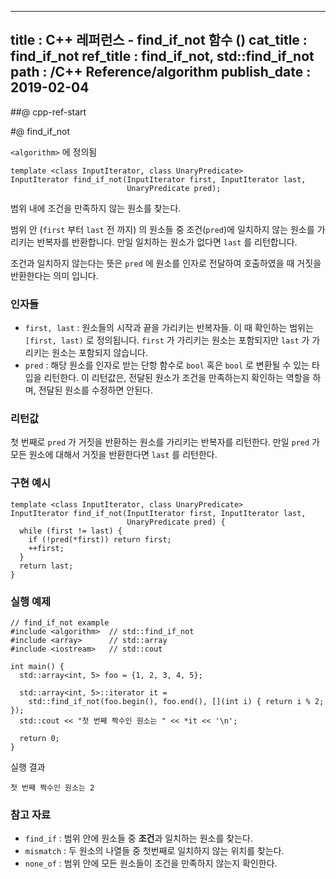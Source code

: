 ----------------
title : C++ 레퍼런스 - find_if_not 함수 (<algorithm>)
cat_title : find_if_not
ref_title : find_if_not, std::find_if_not
path : /C++ Reference/algorithm
publish_date : 2019-02-04
----------------

##@ cpp-ref-start

#@ find_if_not

`<algorithm>` 에 정의됨

```cpp-formatted
template <class InputIterator, class UnaryPredicate>
InputIterator find_if_not(InputIterator first, InputIterator last,
                          UnaryPredicate pred);
```

범위 내에 조건을 만족하지 않는 원소를 찾는다.

범위 안 (`first` 부터 `last` 전 까지) 의 원소들 중 조건(`pred`)에 일치하지 않는 원소를 가리키는 반복자를 반환합니다. 만일 일치하는 원소가 없다면 `last` 를 리턴합니다.

조건과 일치하지 않는다는 뜻은 `pred` 에 원소를 인자로 전달하여 호출하였을 때 거짓을 반환한다는 의미 입니다.

### 인자들

* `first, last` : 원소들의 시작과 끝을 가리키는 반복자들. 이 때 확인하는 범위는 `[first, last)` 로 정의됩니다. `first` 가 가리키는 원소는 포함되지만 `last` 가 가리키는 원소는 포함되지 않습니다.
* `pred` : 해당 원소를 인자로 받는 단항 함수로 `bool` 혹은 `bool` 로 변환될 수 있는 타입을 리턴한다. 이 리턴값은, 전달된 원소가 조건을 만족하는지 확인하는 역할을 하며, 전달된 원소를 수정하면 안된다.

### 리턴값

첫 번째로 `pred` 가 거짓을 반환하는 원소를 가리키는 반복자를 리턴한다. 만일 `pred` 가 모든 원소에 대해서 거짓을 반환한다면 `last` 를 리턴한다.

### 구현 예시

```cpp-formatted
template <class InputIterator, class UnaryPredicate>
InputIterator find_if_not(InputIterator first, InputIterator last,
                          UnaryPredicate pred) {
  while (first != last) {
    if (!pred(*first)) return first;
    ++first;
  }
  return last;
}
```

### 실행 예제

```cpp-formatted
// find_if_not example
#include <algorithm>  // std::find_if_not
#include <array>      // std::array
#include <iostream>   // std::cout

int main() {
  std::array<int, 5> foo = {1, 2, 3, 4, 5};

  std::array<int, 5>::iterator it =
    std::find_if_not(foo.begin(), foo.end(), [](int i) { return i % 2; });
  std::cout << "첫 번째 짝수인 원소는 " << *it << '\n';

  return 0;
}
```

실행 결과

```exec
첫 번째 짝수인 원소는 2
```

### 참고 자료

* `find_if` : 범위 안에 원소들 중 **조건**과 일치하는 원소를 찾는다.
* `mismatch` : 두 원소의 나열들 중 첫번째로 일치하지 않는 위치를 찾는다.
* `none_of` : 범위 안에 모든 원소들이 조건을 만족하지 않는지 확인한다.